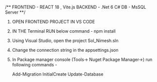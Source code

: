 /** FRONTEND - REACT 18 , Vite.js
BACKEND - .Net 6 C#
DB - MsSQL Server **/

1. OPEN FRONTEND PROJECT IN VS CODE
2. IN THE Terminal RUN below command -
npm install
3. Using Visual Studio, open the project Sol_Nimesh.sln
4. Change the connection string in the appsettings.json
5. In Package manager console (Tools-> Nuget Package Manager->) run following commands -

   Add-Migration InitialCreate
   Update-Database
